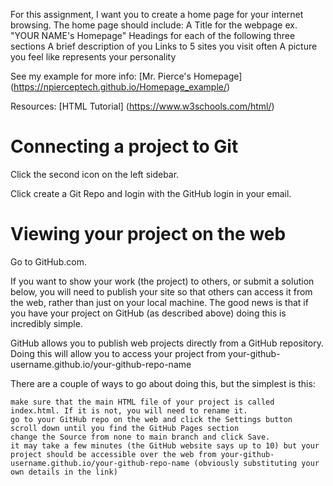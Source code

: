 For this assignment, I want you to create a home page for your internet browsing. The home page should include:
  A Title for the webpage ex. "YOUR NAME's Homepage"
  Headings for each of the following three sections
    A brief description of you
    Links to 5 sites you visit often
    A picture you feel like represents your personality

See my example for more info: [Mr. Pierce's Homepage] (https://npierceptech.github.io/Homepage_example/)

Resources:
[HTML Tutorial] (https://www.w3schools.com/html/)

# Connecting a project to Git
Click the second icon on the left sidebar.

Click create a Git Repo and login with the GitHub login in your email.

# Viewing your project on the web

Go to GitHub.com.

If you want to show your work (the project) to others, or submit a solution below, you will need to publish your site so that others can access it from the web, rather than just on your local machine. The good news is that if you have your project on GitHub (as described above) doing this is incredibly simple.

GitHub allows you to publish web projects directly from a GitHub repository. Doing this will allow you to access your project from your-github-username.github.io/your-github-repo-name

There are a couple of ways to go about doing this, but the simplest is this:

    make sure that the main HTML file of your project is called index.html. If it is not, you will need to rename it.
    go to your GitHub repo on the web and click the Settings button
    scroll down until you find the GitHub Pages section
    change the Source from none to main branch and click Save.
    it may take a few minutes (the GitHub website says up to 10) but your project should be accessible over the web from your-github-username.github.io/your-github-repo-name (obviously substituting your own details in the link)